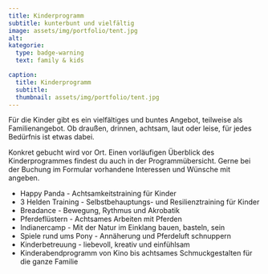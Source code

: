 ```yaml
---
title: Kinderprogramm
subtitle: kunterbunt und vielfältig
image: assets/img/portfolio/tent.jpg
alt:
kategorie:
  type: badge-warning
  text: family & kids

caption:
  title: Kinderprogramm
  subtitle:
  thumbnail: assets/img/portfolio/tent.jpg
---
```


Für die Kinder gibt es ein vielfältiges und buntes Angebot, teilweise als Familienangebot.
Ob draußen, drinnen, achtsam, laut oder leise, für jedes Bedürfnis ist etwas dabei.

Konkret gebucht wird vor Ort. Einen vorläufigen Überblick des Kinderprogrammes findest du auch
in der Programmübersicht. Gerne bei der Buchung im Formular vorhandene Interessen und
Wünsche mit angeben.

* Happy Panda - Achtsamkeitstraining für Kinder
* 3 Helden Training - Selbstbehauptungs- und Resilienztraining für Kinder
* Breadance - Bewegung, Rythmus und Akrobatik
* Pferdeflüstern - Achtsames Arbeiten mit Pferden
* Indianercamp - Mit der Natur im Einklang bauen, basteln, sein
* Spiele rund ums Pony - Annäherung und Pferdeluft schnuppern
* Kinderbetreuung - liebevoll, kreativ und einfühlsam
* Kinderabendprogramm von Kino bis achtsames Schmuckgestalten für die ganze Familie
